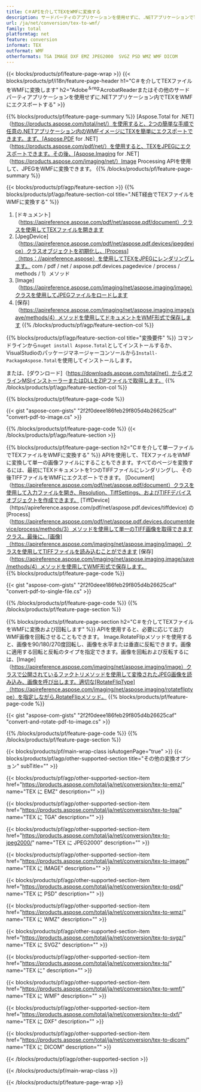 ```yaml
---
title: C＃APIを介してTEXをWMFに変換する
description: サードパーティのアプリケーションを使用せずに、.NETアプリケーションでTEXをWMFにエクスポートします
url: /ja/net/conversion/tex-to-wmf/
family: total
platformtag: net
feature: conversion
informat: TEX
outformat: WMF
otherformats: TGA IMAGE DXF EMZ JPEG2000  SVGZ PSD WMZ WMF DICOM
---
```

{{< blocks/products/pf/feature-page-wrap >}}
{{< blocks/products/pf/i18n/feature-page-header h1="C＃を介してTEXファイルをWMFに変換します" h2="Adobe<sup>＆reg;</sup>AcrobatReaderまたはその他のサードパーティアプリケーションを使用せずに.NETアプリケーション内でTEXをWMFにエクスポートする" >}}

{{% blocks/products/pf/feature-page-summary %}}
[Aspose.Total for .NET]（https://products.aspose.com/total/net/）を使用すると、2つの簡単な手順で任意の.NETアプリケーション内のWMFイメージにTEXを簡単にエクスポートできます。まず、[Aspose.PDF for .NET]（https://products.aspose.com/pdf/net/）を使用すると、TEXをJPEGにエクスポートできます。その後、[Aspose.Imaging for .NET]（https://products.aspose.com/imaging/net/）Image Processing APIを使用して、JPEGをWMFに変換できます。
{{% /blocks/products/pf/feature-page-summary  %}}

{{< blocks/products/pf/agp/feature-section >}}
{{% blocks/products/pf/agp/feature-section-col title=".NET経由でTEXファイルをWMFに変換する" %}}
1. [ドキュメント]（https://apireference.aspose.com/pdf/net/aspose.pdf/document）クラスを使用してTEXファイルを開きます
2. [JpegDevice]（https://apireference.aspose.com/pdf/net/aspose.pdf.devices/jpegdevice）クラスオブジェクトを初期化し、[Process]（https：//apireference.aspose）を使用してTEXをJPEGにレンダリングします。 com / pdf / net / aspose.pdf.devices.pagedevice / process / methods / 1）メソッド
3. [Image]（https://apireference.aspose.com/imaging/net/aspose.imaging/image）クラスを使用してJPEGファイルをロードします
4. [保存]（https://apireference.aspose.com/imaging/net/aspose.imaging.image/save/methods/4）メソッドを使用してドキュメントをWMF形式で保存します
{{% /blocks/products/pf/agp/feature-section-col %}}

{{% blocks/products/pf/agp/feature-section-col title="変換要件" %}}
コマンドラインから```nuget install Aspose.Total```としてインストールするか、VisualStudioのパッケージマネージャーコンソールから```Install-PackageAspose.Total```を使用してインストールします。

または、[ダウンロード]（https://downloads.aspose.com/total/net）からオフラインMSIインストーラーまたはDLLをZIPファイルで取得します。
{{% /blocks/products/pf/agp/feature-section-col %}}

{{% blocks/products/pf/feature-page-code %}}

{{< gist "aspose-com-gists" "2f2f0deee186feb29f805d4b26625caf" "convert-pdf-to-image.cs" >}}


{{% /blocks/products/pf/feature-page-code %}}
{{< /blocks/products/pf/agp/feature-section >}}

{{% blocks/products/pf/feature-page-section  h2="C＃を介して単一ファイルでTEXファイルをWMFに変換する" %}}
APIを使用して、TEXファイルをWMFに変換して単一の画像ファイルにすることもできます。すべてのページを変換するには、最初にTEXドキュメントを1つのTIFFファイルにレンダリングし、その後TIFFファイルをWMFにエクスポートできます。 [Document]（https://apireference.aspose.com/pdf/net/aspose.pdf/document）クラスを使用して入力ファイルを開き、Resolution、TiffSettings、およびTIFFデバイスオブジェクトを作成できます。 [TiffDevice]（https//apireference.aspose.com/pdf/net/aspose.pdf.devices/tiffdevice) の[Process]（https://apireference.aspose.com/pdf/net/aspose.pdf.devices.documentdevice/process/methods/3）メソッドを使用して単一のTIFF画像を取得できますクラス。最後に、[画像]（https://apireference.aspose.com/imaging/net/aspose.imaging/image）クラスを使用してTIFFファイルを読み込むことができます
[保存]（https://apireference.aspose.com/imaging/net/aspose.imaging.image/save/methods/4）メソッドを使用してWMF形式で保存します。  
{{% blocks/products/pf/feature-page-code %}}

{{< gist "aspose-com-gists" "2f2f0deee186feb29f805d4b26625caf" "convert-pdf-to-single-file.cs" >}}

{{% /blocks/products/pf/feature-page-code  %}}
{{% /blocks/products/pf/feature-page-section %}}

{{% blocks/products/pf/feature-page-section  h2="C＃を介してTEXファイルをWMFに変換および回転します" %}}
APIを使用すると、必要に応じて出力WMF画像を回転させることもできます。 Image.RotateFlipメソッドを使用すると、画像を90/180/270度回転し、画像を水平または垂直に反転できます。画像に適用する回転と反転のタイプを指定できます。画像を回転および反転するには、[Image]（https://apireference.aspose.com/imaging/net/aspose.imaging/image）クラスで公開されているファクトリメソッドを使用して変換されたJPEG画像を読み込み、画像を呼び出します。適切な[RotateFlipType]（https://apireference.aspose.com/imaging/net/aspose.imaging/rotatefliptype）を指定しながら.RotateFlipメソッド。 
{{% blocks/products/pf/feature-page-code %}}

{{< gist "aspose-com-gists" "2f2f0deee186feb29f805d4b26625caf" "convert-and-rotate-pdf-to-image.cs" >}}

{{% /blocks/products/pf/feature-page-code  %}}
{{% /blocks/products/pf/feature-page-section %}}

{{< blocks/products/pf/main-wrap-class isAutogenPage="true" >}}
{{< blocks/products/pf/agp/other-supported-section title="その他の変換オプション" subTitle="" >}}

{{< blocks/products/pf/agp/other-supported-section-item href="https://products.aspose.com/total/ja/net/conversion/tex-to-emz/" name="TEX に EMZ" description="" >}}

{{< blocks/products/pf/agp/other-supported-section-item href="https://products.aspose.com/total/ja/net/conversion/tex-to-tga/" name="TEX に TGA" description="" >}}

{{< blocks/products/pf/agp/other-supported-section-item href="https://products.aspose.com/total/ja/net/conversion/tex-to-jpeg2000/" name="TEX に JPEG2000" description="" >}}

{{< blocks/products/pf/agp/other-supported-section-item href="https://products.aspose.com/total/ja/net/conversion/tex-to-image/" name="TEX に IMAGE" description="" >}}

{{< blocks/products/pf/agp/other-supported-section-item href="https://products.aspose.com/total/ja/net/conversion/tex-to-psd/" name="TEX に PSD" description="" >}}

{{< blocks/products/pf/agp/other-supported-section-item href="https://products.aspose.com/total/ja/net/conversion/tex-to-wmz/" name="TEX に WMZ" description="" >}}

{{< blocks/products/pf/agp/other-supported-section-item href="https://products.aspose.com/total/ja/net/conversion/tex-to-svgz/" name="TEX に SVGZ" description="" >}}

{{< blocks/products/pf/agp/other-supported-section-item href="https://products.aspose.com/total/ja/net/conversion/tex-to/" name="TEX に" description="" >}}

{{< blocks/products/pf/agp/other-supported-section-item href="https://products.aspose.com/total/ja/net/conversion/tex-to-wmf/" name="TEX に WMF" description="" >}}

{{< blocks/products/pf/agp/other-supported-section-item href="https://products.aspose.com/total/ja/net/conversion/tex-to-dxf/" name="TEX に DXF" description="" >}}

{{< blocks/products/pf/agp/other-supported-section-item href="https://products.aspose.com/total/ja/net/conversion/tex-to-dicom/" name="TEX に DICOM" description="" >}}



{{< /blocks/products/pf/agp/other-supported-section >}}

{{< /blocks/products/pf/main-wrap-class >}}

{{< /blocks/products/pf/feature-page-wrap >}}